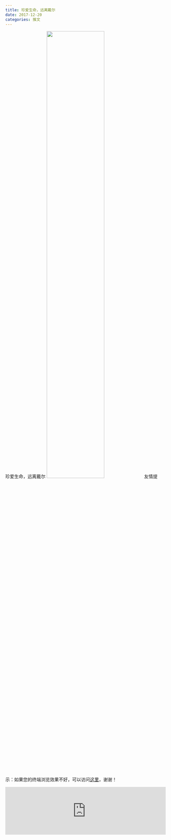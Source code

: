 ```yaml
---
title: 珍爱生命，远离戴尔
date: 2017-12-20
categories: 推文
---
```

珍爱生命，远离戴尔
<img src="http://mmbiz.qpic.cn/mmbiz_jpg/ACviaWTBFxhYXwkPaI8voSKLSF9RiaRzib5KVXVZxCsSOCeda2qNG9cbDgiaibcCHnY78ian4SAsz43AUf9FpWdicBvTg/0?wx_fmt=jpeg" style="width: 60%; height: auto;"/><!--more-->
友情提示：如果您的终端浏览效果不好，可以访问[这里](https://stata-club.github.io/stata_article/2017-12-20.html)，谢谢！
<iframe src="https://stata-club.github.io/stata_article/2017-12-20.html" id="iframepage" frameborder="0" scrolling="no" marginheight="0" marginwidth="0" width="100%" onLoad="iFrameHeight()"></iframe>
<script type="text/javascript" language="javascript">
function iFrameHeight() {
var ifm= document.getElementById("iframepage");
var subWeb = document.frames ? document.frames["iframepage"].document : ifm.contentDocument;   
if(ifm != null && subWeb != null) {
 ifm.height = subWeb.body.scrollHeight;
} 
} 
</script> 

